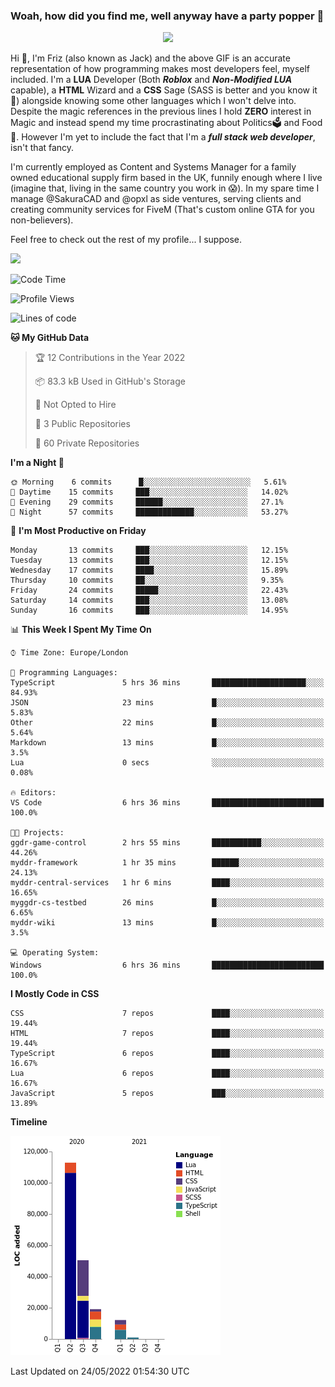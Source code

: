 ### Woah, how did you find me, well anyway have a party popper 🎉

<p align="center">
  <img  src="https://66.media.tumblr.com/d2766024a15e8c140bf20f314664eed2/d1615166bf58615c-d8/s400x600/aabc473a64edc43599d5345fd1e9e792d66ecc48.gifv">
</p>

Hi :wave:, I'm Friz (also known as Jack) and the above GIF is an accurate representation of how programming makes most developers feel, myself included. I'm a **LUA** Developer (Both ***Roblox*** and ***Non-Modified LUA*** capable), a **HTML** Wizard and a **CSS** Sage (SASS is better and you know it :pray:) alongside knowing some other languages which I won't delve into. Despite the magic references in the previous lines I hold **ZERO** interest in Magic and instead spend my time procrastinating about Politics🗳️ and Food🍔. However I'm yet to include the fact that I'm a ***full stack web developer***, isn't that fancy.

I'm currently employed as Content and Systems Manager for a family owned educational supply firm based in the UK, funnily enough where I live (imagine that, living in the same country you work in 😱). In my spare time I manage @SakuraCAD and @opxl as side ventures, serving clients and creating community services for FiveM (That's custom online GTA for you non-believers).

Feel free to check out the rest of my profile... I suppose.

<a href="https://github.com/anuraghazra/github-readme-stats">
  <img  src="https://github-readme-stats.vercel.app/api?username=JackOPXL&count_private=true&show_icons=true&theme=tokyonight" />
</a>



<!--START_SECTION:waka-->
![Code Time](http://img.shields.io/badge/Code%20Time-0%20secs-blue)

![Profile Views](http://img.shields.io/badge/Profile%20Views-0-blue)

![Lines of code](https://img.shields.io/badge/From%20Hello%20World%20I%27ve%20Written-190%20Thousand%20lines%20of%20code-blue)

**🐱 My GitHub Data** 

> 🏆 12 Contributions in the Year 2022
 > 
> 📦 83.3 kB Used in GitHub's Storage 
 > 
> 🚫 Not Opted to Hire
 > 
> 📜 3 Public Repositories 
 > 
> 🔑 60 Private Repositories  
 > 
**I'm a Night 🦉** 

```text
🌞 Morning    6 commits      █░░░░░░░░░░░░░░░░░░░░░░░░   5.61% 
🌆 Daytime    15 commits     ███░░░░░░░░░░░░░░░░░░░░░░   14.02% 
🌃 Evening    29 commits     ██████░░░░░░░░░░░░░░░░░░░   27.1% 
🌙 Night      57 commits     █████████████░░░░░░░░░░░░   53.27%

```
📅 **I'm Most Productive on Friday** 

```text
Monday       13 commits     ███░░░░░░░░░░░░░░░░░░░░░░   12.15% 
Tuesday      13 commits     ███░░░░░░░░░░░░░░░░░░░░░░   12.15% 
Wednesday    17 commits     ████░░░░░░░░░░░░░░░░░░░░░   15.89% 
Thursday     10 commits     ██░░░░░░░░░░░░░░░░░░░░░░░   9.35% 
Friday       24 commits     █████░░░░░░░░░░░░░░░░░░░░   22.43% 
Saturday     14 commits     ███░░░░░░░░░░░░░░░░░░░░░░   13.08% 
Sunday       16 commits     ███░░░░░░░░░░░░░░░░░░░░░░   14.95%

```


📊 **This Week I Spent My Time On** 

```text
⌚︎ Time Zone: Europe/London

💬 Programming Languages: 
TypeScript               5 hrs 36 mins       █████████████████████░░░░   84.93% 
JSON                     23 mins             █░░░░░░░░░░░░░░░░░░░░░░░░   5.83% 
Other                    22 mins             █░░░░░░░░░░░░░░░░░░░░░░░░   5.64% 
Markdown                 13 mins             █░░░░░░░░░░░░░░░░░░░░░░░░   3.5% 
Lua                      0 secs              ░░░░░░░░░░░░░░░░░░░░░░░░░   0.08%

🔥 Editors: 
VS Code                  6 hrs 36 mins       █████████████████████████   100.0%

🐱‍💻 Projects: 
ggdr-game-control        2 hrs 55 mins       ███████████░░░░░░░░░░░░░░   44.26% 
myddr-framework          1 hr 35 mins        ██████░░░░░░░░░░░░░░░░░░░   24.13% 
myddr-central-services   1 hr 6 mins         ████░░░░░░░░░░░░░░░░░░░░░   16.65% 
myggdr-cs-testbed        26 mins             █░░░░░░░░░░░░░░░░░░░░░░░░   6.65% 
myddr-wiki               13 mins             █░░░░░░░░░░░░░░░░░░░░░░░░   3.5%

💻 Operating System: 
Windows                  6 hrs 36 mins       █████████████████████████   100.0%

```

**I Mostly Code in CSS** 

```text
CSS                      7 repos             ████░░░░░░░░░░░░░░░░░░░░░   19.44% 
HTML                     7 repos             ████░░░░░░░░░░░░░░░░░░░░░   19.44% 
TypeScript               6 repos             ████░░░░░░░░░░░░░░░░░░░░░   16.67% 
Lua                      6 repos             ████░░░░░░░░░░░░░░░░░░░░░   16.67% 
JavaScript               5 repos             ███░░░░░░░░░░░░░░░░░░░░░░   13.89%

```


**Timeline**

![Chart not found](https://raw.githubusercontent.com/JackOPXL/JackOPXL/master/charts/bar_graph.png) 


 Last Updated on 24/05/2022 01:54:30 UTC
<!--END_SECTION:waka-->

